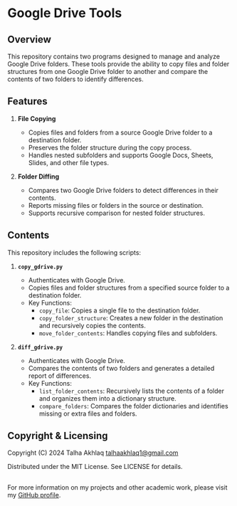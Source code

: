 # Google Drive Tools

## Overview

This repository contains two programs designed to manage and analyze Google Drive folders. These tools provide the ability to copy files and folder structures from one Google Drive folder to another and compare the contents of two folders to identify differences.

## Features

1. **File Copying**  
   - Copies files and folders from a source Google Drive folder to a destination folder.
   - Preserves the folder structure during the copy process.
   - Handles nested subfolders and supports Google Docs, Sheets, Slides, and other file types.

2. **Folder Diffing**  
   - Compares two Google Drive folders to detect differences in their contents.
   - Reports missing files or folders in the source or destination.
   - Supports recursive comparison for nested folder structures.

## Contents

This repository includes the following scripts:

1. **`copy_gdrive.py`**  
   - Authenticates with Google Drive.
   - Copies files and folder structures from a specified source folder to a destination folder.
   - Key Functions:
     - `copy_file`: Copies a single file to the destination folder.
     - `copy_folder_structure`: Creates a new folder in the destination and recursively copies the contents.
     - `move_folder_contents`: Handles copying files and subfolders.

2. **`diff_gdrive.py`**  
   - Authenticates with Google Drive.
   - Compares the contents of two folders and generates a detailed report of differences.
   - Key Functions:
     - `list_folder_contents`: Recursively lists the contents of a folder and organizes them into a dictionary structure.
     - `compare_folders`: Compares the folder dictionaries and identifies missing or extra files and folders.

## Copyright & Licensing

Copyright (C) 2024 Talha Akhlaq <talhaakhlaq1@gmail.com>

Distributed under the MIT License. See LICENSE for details.
##

For more information on my projects and other academic work, please visit my [GitHub profile](https://github.com/TalhaAkhlaq).

